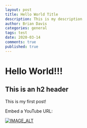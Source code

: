 ```yaml
---
layout: post
title: Hello World Title
description: This is my description
author: Brian Davis
categories: general
tags: test
date: 2020-03-14
comments: true
published: true
---
```


# Hello World!!!

## This is an h2 header

This is my first post!


Embed a YouTube URL:

[![IMAGE_ALT](https://img.youtube.com/vi/UmX4kyB2wfg/0.jpg)](https://www.youtube.com/watch?v=UmX4kyB2wfg)
